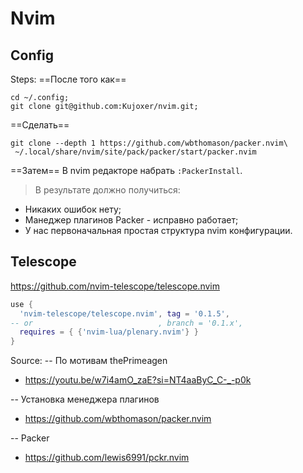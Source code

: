 # Nvim
## Config
Steps:
==После того как== 

```
cd ~/.config;
git clone git@github.com:Kujoxer/nvim.git;
```
==Сделать==

```
git clone --depth 1 https://github.com/wbthomason/packer.nvim\
 ~/.local/share/nvim/site/pack/packer/start/packer.nvim
```
==Затем==
В nvim редакторе набрать `:PackerInstall`.

> В результате должно получиться:
- Никаких ошибок нету;
- Манеджер плагинов Packer - исправно работает;
- У нас первоначальная простая структура nvim конфигурации.

## Telescope 

https://github.com/nvim-telescope/telescope.nvim

```lua
use {
  'nvim-telescope/telescope.nvim', tag = '0.1.5',
-- or                            , branch = '0.1.x',
  requires = { {'nvim-lua/plenary.nvim'} }
}
```

Source:
-- По мотивам thePrimeagen
- https://youtu.be/w7i4amO_zaE?si=NT4aaByC_C-_-p0k

-- Установка менеджера плагинов
- https://github.com/wbthomason/packer.nvim 

-- Packer
- https://github.com/lewis6991/pckr.nvim



